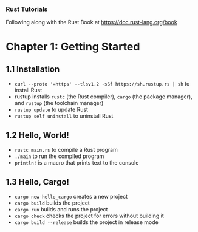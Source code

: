 ### Rust Tutorials

Following along with the Rust Book at https://doc.rust-lang.org/book

# Chapter 1: Getting Started

## 1.1 Installation

-   `curl --proto '=https' --tlsv1.2 -sSf https://sh.rustup.rs | sh` to install Rust
-   rustup installs `rustc` (the Rust compiler), `cargo` (the package manager), and `rustup` (the toolchain manager)
-   `rustup update` to update Rust
-   `rustup self uninstall` to uninstall Rust

## 1.2 Hello, World!

-   `rustc main.rs` to compile a Rust program
-   `./main` to run the compiled program
-   `println!` is a macro that prints text to the console

## 1.3 Hello, Cargo!

-   `cargo new hello_cargo` creates a new project
-   `cargo build` builds the project
-   `cargo run` builds and runs the project
-   `cargo check` checks the project for errors without building it
-   `cargo build --release` builds the project in release mode
